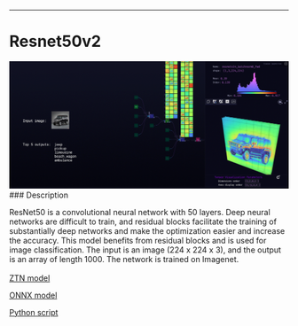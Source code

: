 ***

# **Resnet50v2**

<img src="resnet50v2.gif">
### Description

ResNet50 is a convolutional neural network with 50 layers. Deep neural networks are difficult to train, and residual blocks facilitate the training of substantially deep networks and make the optimization easier and increase the accuracy. This model benefits from residual blocks and is used for image classification. The input is an image (224 x 224 x 3), and the output is an array of length 1000. The network is trained on Imagenet.
<br /><br />
[ZTN model](ztn/resnet50v2.ztn)

[ONNX model](resnet50-v2-7.onnx)

[Python script](resnet50v2.py)
<br /><br />
